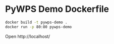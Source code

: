 # PyWPS Demo Dockerfile

```bash
docker build -t pywps-demo .
docker run -p 80:80 pywps-demo
```

Open http://localhost/